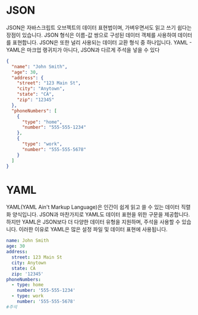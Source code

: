 # JSON
  
JSON은 자바스크립트 오브젝트의 데이터 표현법이며, 가벼우면서도 읽고 쓰기 쉽다는 장점이 있습니다. JSON 형식은 이름-값 쌍으로 구성된 데이터 객체를 사용하여 데이터를 표현합니다. JSON은 또한 널리 사용되는 데이터 교환 형식 중 하나입니다.
YAML - YAML은 마크업 랭귀지가 아니다, JSON과 다르게 주석을 넣을 수 있다


``` json
{
  "name": "John Smith",
  "age": 30,
  "address": {
    "street": "123 Main St",
    "city": "Anytown",
    "state": "CA",
    "zip": "12345"
  },
  "phoneNumbers": [
    {
      "type": "home",
      "number": "555-555-1234"
    },
    {
      "type": "work",
      "number": "555-555-5678"
    }
  ]
}
```

# YAML
YAML(YAML Ain't Markup Language)은 인간이 쉽게 읽고 쓸 수 있는 데이터 직렬화 양식입니다. JSON과 마찬가지로 YAML도 데이터 표현을 위한 구문을 제공합니다. 하지만 YAML은 JSON보다 더 다양한 데이터 유형을 지원하며, 주석을 사용할 수 있습니다. 이러한 이유로 YAML은 많은 설정 파일 및 데이터 표현에 사용됩니다.

``` yaml
name: John Smith
age: 30
address:
  street: 123 Main St
  city: Anytown
  state: CA
  zip: '12345'
phoneNumbers:
  - type: home
    number: '555-555-1234'
  - type: work
    number: '555-555-5678'
#주석
  ```

